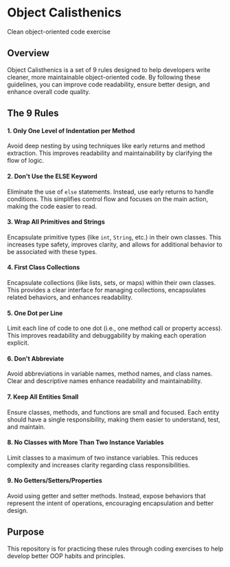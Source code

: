 # Object Calisthenics
Clean object-oriented code exercise

## Overview
Object Calisthenics is a set of 9 rules designed to help developers write cleaner, more maintainable object-oriented code. By following these guidelines, you can improve code readability, ensure better design, and enhance overall code quality.

## The 9 Rules

#### 1. Only One Level of Indentation per Method
Avoid deep nesting by using techniques like early returns and method extraction. This improves readability and maintainability by clarifying the flow of logic.

#### 2. Don't Use the ELSE Keyword
Eliminate the use of `else` statements. Instead, use early returns to handle conditions. This simplifies control flow and focuses on the main action, making the code easier to read.

#### 3. Wrap All Primitives and Strings
Encapsulate primitive types (like `int`, `String`, etc.) in their own classes. This increases type safety, improves clarity, and allows for additional behavior to be associated with these types.

#### 4. First Class Collections
Encapsulate collections (like lists, sets, or maps) within their own classes. This provides a clear interface for managing collections, encapsulates related behaviors, and enhances readability.

#### 5. One Dot per Line
Limit each line of code to one dot (i.e., one method call or property access). This improves readability and debuggability by making each operation explicit.

#### 6. Don't Abbreviate
Avoid abbreviations in variable names, method names, and class names. Clear and descriptive names enhance readability and maintainability.

#### 7. Keep All Entities Small
Ensure classes, methods, and functions are small and focused. Each entity should have a single responsibility, making them easier to understand, test, and maintain.

#### 8. No Classes with More Than Two Instance Variables
Limit classes to a maximum of two instance variables. This reduces complexity and increases clarity regarding class responsibilities.

#### 9. No Getters/Setters/Properties
Avoid using getter and setter methods. Instead, expose behaviors that represent the intent of operations, encouraging encapsulation and better design.

## Purpose
This repository is for practicing these rules through coding exercises to help develop better OOP habits and principles.

